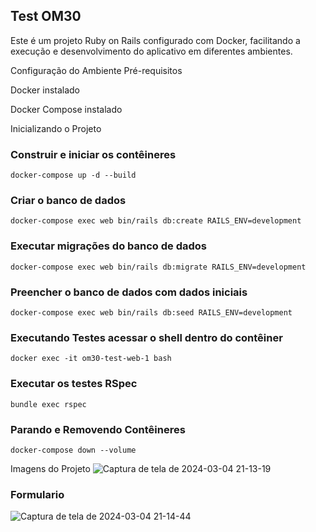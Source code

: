 ## Test OM30 
Este é um projeto Ruby on Rails configurado com Docker, facilitando a execução e desenvolvimento do aplicativo em diferentes ambientes.

Configuração do Ambiente
Pré-requisitos

Docker instalado

Docker Compose instalado

Inicializando o Projeto

### Construir e iniciar os contêineres
`docker-compose up -d --build`

### Criar o banco de dados
`docker-compose exec web bin/rails db:create RAILS_ENV=development`

### Executar migrações do banco de dados
`docker-compose exec web bin/rails db:migrate RAILS_ENV=development`

### Preencher o banco de dados com dados iniciais
`docker-compose exec web bin/rails db:seed RAILS_ENV=development`

### Executando Testes acessar o shell dentro do contêiner
`docker exec -it om30-test-web-1 bash`

### Executar os testes RSpec

`bundle exec rspec`

### Parando e Removendo Contêineres
`docker-compose down --volume`


Imagens do Projeto
![Captura de tela de 2024-03-04 21-13-19](https://github.com/Jrolisilva/om30-test/assets/71659399/0a33d011-367b-49a3-a5d9-ec99fddcf111)

### Formulario
![Captura de tela de 2024-03-04 21-14-44](https://github.com/Jrolisilva/om30-test/assets/71659399/30b659dd-34fc-4fd2-8915-43bdbef8ec2a)
